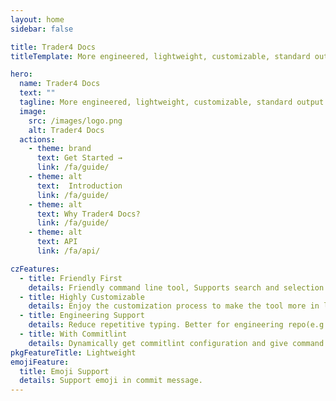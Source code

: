 ```yaml
---
layout: home
sidebar: false

title: Trader4 Docs
titleTemplate: More engineered, lightweight, customizable, standard output format commitizen adapter

hero:
  name: Trader4 Docs
  text: ""
  tagline: More engineered, lightweight, customizable, standard output format Commitizen adapter and API.
  image:
    src: /images/logo.png
    alt: Trader4 Docs
  actions:
    - theme: brand
      text: Get Started →
      link: /fa/guide/
    - theme: alt
      text:  Introduction
      link: /fa/guide/
    - theme: alt
      text: Why Trader4 Docs?
      link: /fa/guide/
    - theme: alt
      text: API
      link: /fa/api/

czFeatures:
  - title: Friendly First
    details: Friendly command line tool, Supports search and selection on the command line, reducing spelling errors.To be a lazy man.
  - title: Highly Customizable
    details: Enjoy the customization process to make the tool more in line with your or team habits.
  - title: Engineering Support
    details: Reduce repetitive typing. Better for engineering repo(e.g:monorepo) or business system. Easy link with issue.
  - title: With Commitlint
    details: Dynamically get commitlint configuration and give command line prompts.
pkgFeatureTitle: Lightweight
emojiFeature:
  title: Emoji Support
  details: Support emoji in commit message.
---
```


